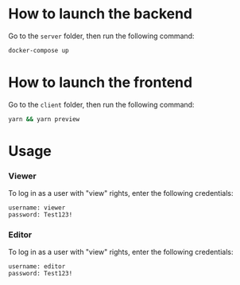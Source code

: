 # How to launch the backend

Go to the `server` folder, then run the following command:

```sh
docker-compose up
```

# How to launch the frontend

Go to the `client` folder, then run the following command:

```sh
yarn && yarn preview
```

# Usage

### Viewer

To log in as a user with "view" rights, enter the following credentials:

```
username: viewer
password: Test123!
```

### Editor

To log in as a user with "view" rights, enter the following credentials:

```
username: editor
password: Test123!
```
